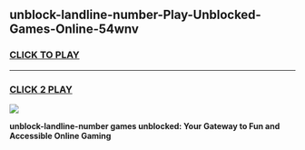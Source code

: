 
## unblock-landline-number-Play-Unblocked-Games-Online-54wnv
<h3>
<a href="https://premium76.site?title=unblock-landline-number&ref=25A">CLICK TO PLAY</a></h3>
<hr>

<h3>
<a href="https://premium76.site?title=unblock-landline-number&ref=25A">CLICK 2 PLAY</a>
  
</h3>

<a href="https://premium76.site?title=unblock-landline-number&ref=25A"><img src="https://clearcache.store/games.png"></a>


**unblock-landline-number games unblocked: Your Gateway to Fun and Accessible Online Gaming**
